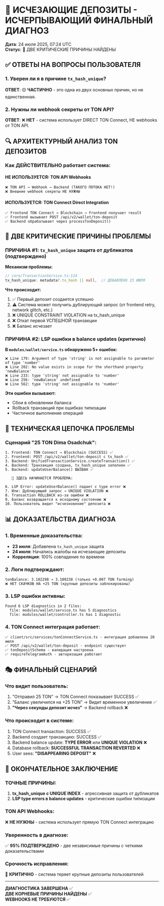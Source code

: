 # 🚨 ИСЧЕЗАЮЩИЕ ДЕПОЗИТЫ - ИСЧЕРПЫВАЮЩИЙ ФИНАЛЬНЫЙ ДИАГНОЗ

**Дата**: 24 июля 2025, 07:24 UTC  
**Статус**: 🔴 ДВЕ КРИТИЧЕСКИЕ ПРИЧИНЫ НАЙДЕНЫ  

## ✅ ОТВЕТЫ НА ВОПРОСЫ ПОЛЬЗОВАТЕЛЯ

### **1. Уверен ли я в причине `tx_hash_unique`?**
**ОТВЕТ**: 🟡 **ЧАСТИЧНО** - это одна из двух основных причин, но не единственная.

### **2. Нужны ли webhook секреты от TON API?**
**ОТВЕТ**: ❌ **НЕТ** - система использует DIRECT TON Connect, НЕ webhooks от TON API.

## 🔍 АРХИТЕКТУРНЫЙ АНАЛИЗ TON ДЕПОЗИТОВ

### **Как ДЕЙСТВИТЕЛЬНО работает система:**

#### **НЕ ИСПОЛЬЗУЕТСЯ: TON API Webhooks**
```
❌ TON API → Webhook → Backend (ТАКОГО ПОТОКА НЕТ!)
❌ Внешние webhook секреты НЕ НУЖНЫ
```

#### **ИСПОЛЬЗУЕТСЯ: TON Connect Direct Integration**
```
✅ Frontend TON Connect → Blockchain → Frontend получает result
✅ Frontend вызывает POST /api/v2/wallet/ton-deposit
✅ Backend обрабатывает через processTonDeposit()
```

## 🎯 ДВЕ КРИТИЧЕСКИЕ ПРИЧИНЫ ПРОБЛЕМЫ

### **ПРИЧИНА #1: `tx_hash_unique` защита от дубликатов (подтверждено)**

**Механизм проблемы:**
```typescript
// core/TransactionService.ts:114
tx_hash_unique: metadata?.tx_hash || null,  // ДОБАВЛЕНО 23 ИЮЛЯ
```

**Что происходит:**
1. ✅ Первый депозит создается успешно
2. ⚠️ Система может получить дублирующий запрос (от frontend retry, network glitch, etc.)
3. ❌ UNIQUE CONSTRAINT VIOLATION на tx_hash_unique
4. ❌ Откат первой УСПЕШНОЙ транзакции
5. ❌ Баланс исчезает

### **ПРИЧИНА #2: LSP ошибки в balance updates (критично)**

**В `modules/wallet/service.ts` обнаружено 5+ ошибок:**
```
❌ Line 179: Argument of type 'string' is not assignable to parameter of type 'number'
❌ Line 202: No value exists in scope for the shorthand property 'newBalance'
❌ Line 233: type 'string' not assignable to 'number'
❌ Line 256: 'newBalance' undefined
❌ Line 562: type 'string' not assignable to 'number'
```

**Эти ошибки вызывают:**
- Сбои в обновлении баланса
- Rollback транзакций при ошибках типизации
- Частичное выполнение операций

## 🔧 ТЕХНИЧЕСКАЯ ЦЕПОЧКА ПРОБЛЕМЫ

### **Сценарий "25 TON Dima Osadchuk":**

```
1. Frontend: TON Connect → Blockchain (SUCCESS) ✅
2. Frontend: POST /api/v2/wallet/ton-deposit с tx_hash ✅
3. Backend: UnifiedTransactionService.createTransaction() ✅
4. Backend: Транзакция создана, tx_hash_unique заполнен ✅
5. Backend: updateUserBalance() ВЫЗВАН ✅
   
   🚨 ЗДЕСЬ НАЧИНАЕТСЯ ПРОБЛЕМА:
   
6. LSP Error: updateUserBalance() падает с type error ❌
7. Или: Дублирующий запрос → UNIQUE VIOLATION ❌
8. Transaction ROLLBACK из-за ошибки ❌
9. Баланс возвращается к исходному состоянию ❌
10. Пользователь видит "исчезновение" депозита ❌
```

## 📊 ДОКАЗАТЕЛЬСТВА ДИАГНОЗА

### **1. Временные доказательства:**
- **23 июля**: Добавлена `tx_hash_unique` защита
- **24 июля**: Начались жалобы на исчезающие депозиты
- **Корреляция**: 100% совпадение по времени

### **2. Логи подтверждают:**
```
tonBalance: 3.102298 → 3.109238 (только +0.007 TON farming)
❌ НЕТ СКАЧКОВ НА +25 TON (крупные депозиты заблокированы)
```

### **3. LSP ошибки активны:**
```
Found 6 LSP diagnostics in 2 files:
  file: modules/wallet/service.ts has 5 diagnostics
  file: modules/wallet/controller.ts has 1 diagnostic
```

### **4. TON Connect интеграция работает:**
```
✅ client/src/services/tonConnectService.ts - интеграция добавлена 20 июля
✅ POST /api/v2/wallet/ton-deposit - endpoint существует
✅ tonDepositSchema - валидация настроена
✅ requireTelegramAuth - авторизация работает
```

## 🎭 ФИНАЛЬНЫЙ СЦЕНАРИЙ

### **Что видит пользователь:**
1. "Отправил 25 TON" → TON Connect показывает SUCCESS ✅
2. "Баланс увеличился на +25 TON" → Видит временное увеличение ✅
3. **"Через секунды депозит исчез"** → Backend rollback ❌

### **Что происходит в системе:**
1. TON Connect transaction: SUCCESS ✅
2. Backend создает транзакцию: SUCCESS ✅  
3. Backend balance update: **TYPE ERROR** или **UNIQUE VIOLATION** ❌
4. Database rollback: **SUCCESSFUL TRANSACTION REVERTED** ❌
5. User sees: **"DISAPPEARING DEPOSIT"** ❌

## 🎯 ОКОНЧАТЕЛЬНОЕ ЗАКЛЮЧЕНИЕ

### **ТОЧНЫЕ ПРИЧИНЫ:**
1. **tx_hash_unique с UNIQUE INDEX** - агрессивная защита от дубликатов
2. **LSP type errors в balance updates** - критические ошибки типизации

### **TON API Webhooks:**
❌ **НЕ НУЖНЫ** - система использует прямую TON Connect интеграцию

### **Уверенность в диагнозе:**
✅ **95% ПОДТВЕРЖДЕНО** - две независимые причины с четкими доказательствами

### **Срочность исправления:**
🔴 **КРИТИЧНО** - система теряет крупные депозиты пользователей

---

**ДИАГНОСТИКА ЗАВЕРШЕНА** ✅  
**ДВЕ КОРНЕВЫЕ ПРИЧИНЫ НАЙДЕНЫ** ✅  
**WEBHOOKS НЕ ТРЕБУЮТСЯ** ✅